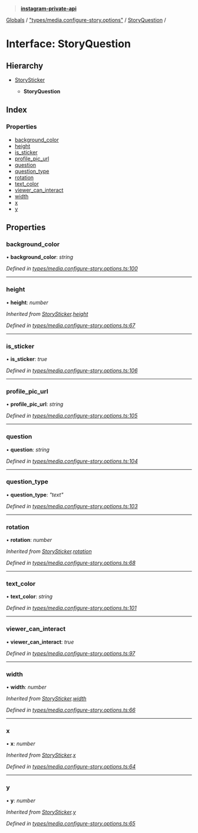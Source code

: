 > **[instagram-private-api](../README.md)**

[Globals](../README.md) / ["types/media.configure-story.options"](../modules/_types_media_configure_story_options_.md) / [StoryQuestion](_types_media_configure_story_options_.storyquestion.md) /

# Interface: StoryQuestion

## Hierarchy

* [StorySticker](_types_media_configure_story_options_.storysticker.md)

  * **StoryQuestion**

## Index

### Properties

* [background_color](_types_media_configure_story_options_.storyquestion.md#background_color)
* [height](_types_media_configure_story_options_.storyquestion.md#height)
* [is_sticker](_types_media_configure_story_options_.storyquestion.md#is_sticker)
* [profile_pic_url](_types_media_configure_story_options_.storyquestion.md#profile_pic_url)
* [question](_types_media_configure_story_options_.storyquestion.md#question)
* [question_type](_types_media_configure_story_options_.storyquestion.md#question_type)
* [rotation](_types_media_configure_story_options_.storyquestion.md#rotation)
* [text_color](_types_media_configure_story_options_.storyquestion.md#text_color)
* [viewer_can_interact](_types_media_configure_story_options_.storyquestion.md#viewer_can_interact)
* [width](_types_media_configure_story_options_.storyquestion.md#width)
* [x](_types_media_configure_story_options_.storyquestion.md#x)
* [y](_types_media_configure_story_options_.storyquestion.md#y)

## Properties

###  background_color

• **background_color**: *string*

*Defined in [types/media.configure-story.options.ts:100](https://github.com/dilame/instagram-private-api/blob/173bc62/src/types/media.configure-story.options.ts#L100)*

___

###  height

• **height**: *number*

*Inherited from [StorySticker](_types_media_configure_story_options_.storysticker.md).[height](_types_media_configure_story_options_.storysticker.md#height)*

*Defined in [types/media.configure-story.options.ts:67](https://github.com/dilame/instagram-private-api/blob/173bc62/src/types/media.configure-story.options.ts#L67)*

___

###  is_sticker

• **is_sticker**: *true*

*Defined in [types/media.configure-story.options.ts:106](https://github.com/dilame/instagram-private-api/blob/173bc62/src/types/media.configure-story.options.ts#L106)*

___

###  profile_pic_url

• **profile_pic_url**: *string*

*Defined in [types/media.configure-story.options.ts:105](https://github.com/dilame/instagram-private-api/blob/173bc62/src/types/media.configure-story.options.ts#L105)*

___

###  question

• **question**: *string*

*Defined in [types/media.configure-story.options.ts:104](https://github.com/dilame/instagram-private-api/blob/173bc62/src/types/media.configure-story.options.ts#L104)*

___

###  question_type

• **question_type**: *"text"*

*Defined in [types/media.configure-story.options.ts:103](https://github.com/dilame/instagram-private-api/blob/173bc62/src/types/media.configure-story.options.ts#L103)*

___

###  rotation

• **rotation**: *number*

*Inherited from [StorySticker](_types_media_configure_story_options_.storysticker.md).[rotation](_types_media_configure_story_options_.storysticker.md#rotation)*

*Defined in [types/media.configure-story.options.ts:68](https://github.com/dilame/instagram-private-api/blob/173bc62/src/types/media.configure-story.options.ts#L68)*

___

###  text_color

• **text_color**: *string*

*Defined in [types/media.configure-story.options.ts:101](https://github.com/dilame/instagram-private-api/blob/173bc62/src/types/media.configure-story.options.ts#L101)*

___

###  viewer_can_interact

• **viewer_can_interact**: *true*

*Defined in [types/media.configure-story.options.ts:97](https://github.com/dilame/instagram-private-api/blob/173bc62/src/types/media.configure-story.options.ts#L97)*

___

###  width

• **width**: *number*

*Inherited from [StorySticker](_types_media_configure_story_options_.storysticker.md).[width](_types_media_configure_story_options_.storysticker.md#width)*

*Defined in [types/media.configure-story.options.ts:66](https://github.com/dilame/instagram-private-api/blob/173bc62/src/types/media.configure-story.options.ts#L66)*

___

###  x

• **x**: *number*

*Inherited from [StorySticker](_types_media_configure_story_options_.storysticker.md).[x](_types_media_configure_story_options_.storysticker.md#x)*

*Defined in [types/media.configure-story.options.ts:64](https://github.com/dilame/instagram-private-api/blob/173bc62/src/types/media.configure-story.options.ts#L64)*

___

###  y

• **y**: *number*

*Inherited from [StorySticker](_types_media_configure_story_options_.storysticker.md).[y](_types_media_configure_story_options_.storysticker.md#y)*

*Defined in [types/media.configure-story.options.ts:65](https://github.com/dilame/instagram-private-api/blob/173bc62/src/types/media.configure-story.options.ts#L65)*